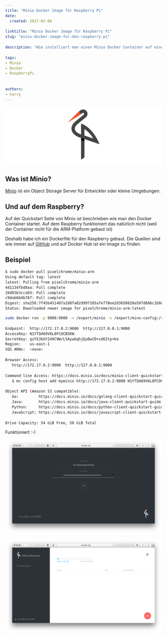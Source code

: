 ```yaml
---
title: "Minio Docker Image für Raspberry Pi"
date:
  created: 2017-01-06

linktitle: "Minio Docker Image für Raspberry Pi"
slug: "minio-docker-image-fur-den-raspberry-pi"

description: "Wie installiert man einen Minio Docker Container auf einem Raspberry Pi"

tags:
- Minio
- Docker
- RaspberryPi


authors:
- harry
---
```

![Image Description](../images/20170106-minio-logo-dark.png)

## Was ist Minio?

[Minio](https://minio.io) ist ein Object Storage Server für Entwickler oder kleine Umgebungen.

## Und auf dem Raspberry?

Auf der Quickstart Seite von Minio ist beschrieben wie man den Docker Container startet. Auf dem Raspberry funktioniert das natürlich nicht (weil der Container nicht für die ARM-Platform gebaut ist)

Deshalb habe ich ein Dockerfile für den Raspberry gebaut. Die Quellen sind wie immer auf [GitHub](https://github.com/pixelchrome/minio-arm) und auf Docker Hub ist ein Image zu finden.
<!-- more -->
## Beispiel

```sh
$ sudo docker pull pixelchrome/minio-arm
Using default tag: latest
latest: Pulling from pixelchrome/minio-arm
441134fbd8aa: Pull complete
26d03b3cca93: Pull complete
c9dab664b787: Pull complete
Digest: sha256:7f45b451407a188fa02d997165afe778ee2d3658820a59fd666c1b8d7d526681
Status: Downloaded newer image for pixelchrome/minio-arm:latest
```

```sh
sudo docker run -p 9000:9000 -v /export/minio -v /export/mino-config:/root/.minio pixelchrome/minio-arm server /export

Endpoint:  http://172.17.0.2:9000  http://127.0.0.1:9000
AccessKey: N1YTQ469V6L8FCOCBSKW
SecretKey: qzYXJbGY249C9W/L5AywGqhjEp0wCD+sd6Itp+ke
Region:    us-east-1
SQS ARNs:  <none>

Browser Access:
   http://172.17.0.2:9000  http://127.0.0.1:9000

Command-line Access: https://docs.minio.io/docs/minio-client-quickstart-guide
   $ mc config host add myminio http://172.17.0.2:9000 N1YTQ469V6L8FCOCBSKW qzYXJbGY249C9W/L5AywGqhjEp0wCD+sd6Itp+ke

Object API (Amazon S3 compatible):
   Go:         https://docs.minio.io/docs/golang-client-quickstart-guide
   Java:       https://docs.minio.io/docs/java-client-quickstart-guide
   Python:     https://docs.minio.io/docs/python-client-quickstart-guide
   JavaScript: https://docs.minio.io/docs/javascript-client-quickstart-guide

Drive Capacity: 54 GiB Free, 58 GiB Total
```

Funktioniert :-)

![Image Description](../images/20170106-minio-browser.png)

![Image Description](../images/20170106-minio-browser-2.png)
